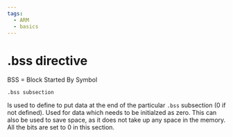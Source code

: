 ```yaml
---
tags:
  - ARM
  - basics
---
```

# .bss directive

BSS = Block Started By Symbol
```
.bss subsection
```

Is used to define to put data at the end of the particular `.bss` subsection (0 if not defined). Used for data which needs to be initialzed as zero. This can also be used to save space, as it does not take up any space in the memory. All the bits are set to 0 in this section.


